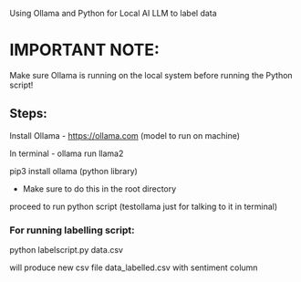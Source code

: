 Using Ollama and Python for Local AI LLM to label data


# IMPORTANT NOTE:
Make sure Ollama is running on the local system before running the Python script!


## Steps:
Install Ollama - https://ollama.com (model to run on machine)

In terminal - ollama run llama2 

pip3 install ollama (python library)
 - Make sure to do this in the root directory

proceed to run python script (testollama just for talking to it in terminal)



### For running labelling script:

python labelscript.py data.csv

will produce new csv file data_labelled.csv with sentiment column

